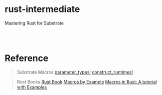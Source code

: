 # rust-intermediate

Mastering Rust for Substrate

<br />
<br />

# Reference
> Substrate Macros
[parameter_types!](https://docs.rs/frame-support/2.0.0-rc5/frame_support/macro.parameter_types.html)
[construct_runtimes!](https://docs.rs/frame-support/2.0.0-rc5/frame_support/macro.construct_runtime.html)

> Rust Books
[Rust Book](https://doc.rust-lang.org/book/ch19-06-macros.html)
[Macros by Example](https://doc.rust-lang.org/reference/macros-by-example.html)
[Macros in Rust: A tutorial with Examples](https://blog.logrocket.com/macros-in-rust-a-tutorial-with-examples/)

